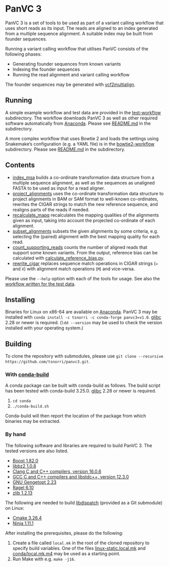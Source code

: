 # PanVC 3

PanVC 3 is a set of tools to be used as part of a variant calling workflow that uses short reads as its input. The reads are aligned to an index generated from a multiple sequence alignment. A suitable index may be built from founder sequences.

Running a variant calling workflow that utilises PanVC consists of the following phases:

- Generating founder sequences from known variants
- Indexing the founder sequences
- Running the read alignment and variant calling workflow

The founder sequences may be generated with [vcf2multialign](https://github.com/tsnorri/vcf2multialign).

## Running

A simple example workflow and test data are provided in the [test-workflow](test-workflow) subdirectory. The workflow downloads PanVC 3 as well as other required software automatically from [Anaconda](https://anaconda.org). Please see [README.md](test-workflow/README.md) in the subdirectory.

A more complex workflow that uses Bowtie 2 and loads the settings using Snakemake’s configuration (e.g. a YAML file) is in the [bowtie2-workflow](bowtie2-workflow) subdirectory. Please see [README.md](bowtie2-workflow/README.md) in the subdirectory.

## Contents

- [index_msa](index-msa) builds a co-ordinate transformation data structure from a multiple sequence alignment, as well as the sequences as unaligned FASTA to be used as input for a read aligner.
- [project_alignments](project-alignments) uses the co-ordinate transformation data structure to project alignments in BAM or SAM format to well-known co-ordinates, rewrites the CIGAR strings to match the new reference sequence, and realigns parts of the reads if needed.
- [recalculate_mapq](recalculate-mapq) recalculates the mapping qualities of the alignments given as input, taking into account the projected co-ordinate of each alignment.
- [subset_alignments](subset-alignments) subsets the given alignments by some criteria, e.g. selecting the (paired) alignment with the best mapping quality for each read.
- [count_supporting_reads](count-supporting-reads) counts the number of aligned reads that support some known variants. From the output, reference bias can be calculated with [calculate_reference_bias.py](count-supporting-reads/calculate_reference_bias.py).
- [rewrite_cigar](rewrite-cigar) replaces sequence match operations in CIGAR strings (`=` and `X`) with alignment match operations (`M`) and vice-versa.

Please use the `--help` option with each of the tools for usage. See also the [workflow written for the test data](test-workflow/Snakefile).

## Installing

Binaries for Linux on x86-64 are available on [Anaconda](https://anaconda.org). PanVC 3 may be installed with `conda install -c tsnorri -c conda-forge panvc3=v1.0`. [glibc](https://www.gnu.org/software/libc/) 2.28 or newer is required. (`ldd --version` may be used to check the version installed with your operating system.)

## Building

To clone the repository with submodules, please use `git clone --recursive https://github.com/tsnorri/panvc3.git`.

### With [conda-build](https://docs.conda.io/projects/conda-build/en/stable/index.html)

A conda package can be built with conda-build as follows. The build script has been tested with conda-build 3.25.0. [glibc](https://www.gnu.org/software/libc/) 2.28 or newer is required.

1. `cd conda`
2. `./conda-build.sh`

Conda-build will then report the location of the package from which binaries may be extracted.

### By hand

The following software and libraries are required to build PanVC 3. The tested versions are also listed.

- [Boost 1.82.0](https://www.boost.org)
- [libbz2 1.0.8](https://sourceware.org/bzip2/)
- [Clang C and C++ compilers, version 16.0.6](https://clang.llvm.org)
- [GCC C and C++ compilers and libstdc++, version 12.3.0](https://gcc.gnu.org)
- [GNU Gengetopt 2.23](https://www.gnu.org/software/gengetopt/gengetopt.html)
- [Ragel 6.10](http://www.colm.net/open-source/ragel/)
- [zlib 1.2.13](https://zlib.net)

The following are needed to build [libdispatch](https://apple.github.io/swift-corelibs-libdispatch/) (provided as a Git submodule) on Linux:

- [Cmake 3.26.4](https://cmake.org)
- [Ninja 1.11.1](https://ninja-build.org)

After installing the prerequisites, please do the following:

1. Create a file called `local.mk` in the root of the cloned repository to specify build variables. One of the files [linux-static.local.mk](linux-static.local.mk) and [conda/local.mk.m4](conda/local.mk.m4) may be used as a starting point.
2. Run Make with e.g. `make -j16`.
